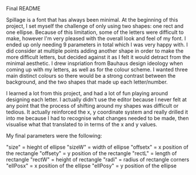 Final README

Spillage is a font that has always been minimal. At the beginning of this project, I set myself the challenge of only using two shapes: one rect and one ellipse. Because of this limitation, some of the letters were difficult to make, however I'm very pleased with the overall look and feel of my font. 
I ended up only needing 9 parameters in total which I was very happy with. I did consider at multiple points adding another shape in order to make the more difficult letters, but decided against it as I felt it would detract from the minimal aesthetic. I drew inspriation from Bauhaus design ideology when coming up with my letters, as well as for the colour scheme. I wanted three main distinct colours so there would be a strong contrast between the background, and the two shapes that made up each letter/number.

I learned a lot from this project, and had a lot of fun playing around designing each letter. I actually didn't use the editor because I never felt at any point that the process of shifting around my shapes was difficult or tedious. It actually reinforced the x, y coordinate system and really drilled it into me because I had to recognise what changes needed to be made, then visualise what that translated to in terms of the x and y values.  


My final parameters were the following:

  "size"    = hieght of ellipse
  "sizeW"   = width of ellipse 
  "offsetx" = x position of the rectangle
  "offsety" = y position of the rectangle
  "rectL"   = length of rectangle
  "rectW"   = height of rectangle
  "radi"    = radius of rectangle corners
  "ellPosx" = x position of the ellipse
  "ellPosy" = y position of the ellipse
